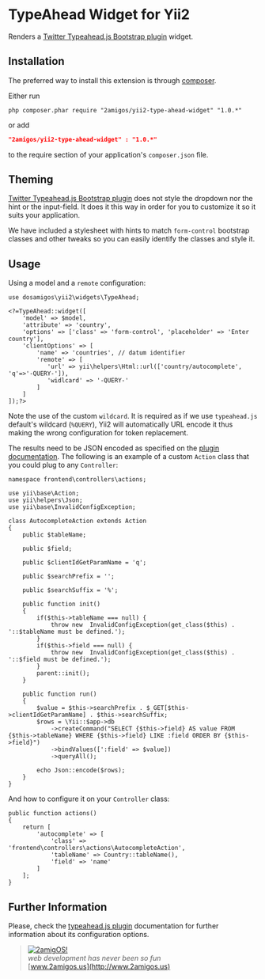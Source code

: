 TypeAhead Widget for Yii2
==============================

Renders a [Twitter Typeahead.js Bootstrap plugin](https://github.com/twitter/typeahead.js) widget.

Installation
------------
The preferred way to install this extension is through [composer](http://getcomposer.org/download/).

Either run

```
php composer.phar require "2amigos/yii2-type-ahead-widget" "1.0.*"
```
or add

```json
"2amigos/yii2-type-ahead-widget" : "1.0.*"
```

to the require section of your application's `composer.json` file.

Theming
-------
[Twitter Typeahead.js Bootstrap plugin](https://github.com/twitter/typeahead.js) does not style the dropdown nor the hint or the input-field. It does it this way in order for you to customize it so it suits your application.

We have included a stylesheet with hints to match `form-control` bootstrap classes and other tweaks so you can easily identify the classes and style it. 

Usage
-----
Using a model and a `remote` configuration:

```
use dosamigos\yii2\widgets\TypeAhead;

<?=TypeAhead::widget([
    'model' => $model,
    'attribute' => 'country',
    'options' => ['class' => 'form-control', 'placeholder' => 'Enter country'],
    'clientOptions' => [
    	'name' => 'countries', // datum identifier
    	'remote' => [
    	   'url' => yii\helpers\Html::url(['country/autocomplete', 'q'=>'-QUERY-']),
    	   'widlcard' => '-QUERY-'
    	]
    ]
]);?>
```
Note the use of the custom `wildcard`. It is required as if we use `typeahead.js` default's wildcard (`%QUERY`), Yii2 will automatically URL encode it thus making the wrong configuration for token replacement. 

The results need to be JSON encoded as specified on the [plugin documentation](https://github.com/twitter/typeahead.js#datum). The following is an example of a custom `Action` class that you could plug to any `Controller`: 

```
namespace frontend\controllers\actions;

use yii\base\Action;
use yii\helpers\Json;
use yii\base\InvalidConfigException;

class AutocompleteAction extends Action
{
	public $tableName;

	public $field;

	public $clientIdGetParamName = 'q';

	public $searchPrefix = '';

	public $searchSuffix = '%';

	public function init()
	{
		if($this->tableName === null) {
			throw new  InvalidConfigException(get_class($this) . '::$tableName must be defined.');
		}
		if($this->field === null) {
			throw new  InvalidConfigException(get_class($this) . '::$field must be defined.');
		}
		parent::init();
	}

	public function run()
	{
		$value = $this->searchPrefix . $_GET[$this->clientIdGetParamName] . $this->searchSuffix;
		$rows = \Yii::$app->db
			->createCommand("SELECT {$this->field} AS value FROM {$this->tableName} WHERE {$this->field} LIKE :field ORDER BY {$this->field}")
			->bindValues([':field' => $value])
			->queryAll();

		echo Json::encode($rows);
	}
}
```
And how to configure it on your `Controller` class:  

```
public function actions()
{
	return [
		'autocomplete' => [
			'class' => 'frontend\controllers\actions\AutocompleteAction',
			'tableName' => Country::tableName(),
			'field' => 'name'
		]
	];
}
```

Further Information
-------------------
Please, check the [typeahead.js plugin](https://github.com/twitter/typeahead.js) documentation for further information about its configuration options.


> [![2amigOS!](http://www.gravatar.com/avatar/55363394d72945ff7ed312556ec041e0.png)](http://www.2amigos.us)  
<i>web development has never been so fun</i>  
[www.2amigos.us](http://www.2amigos.us)